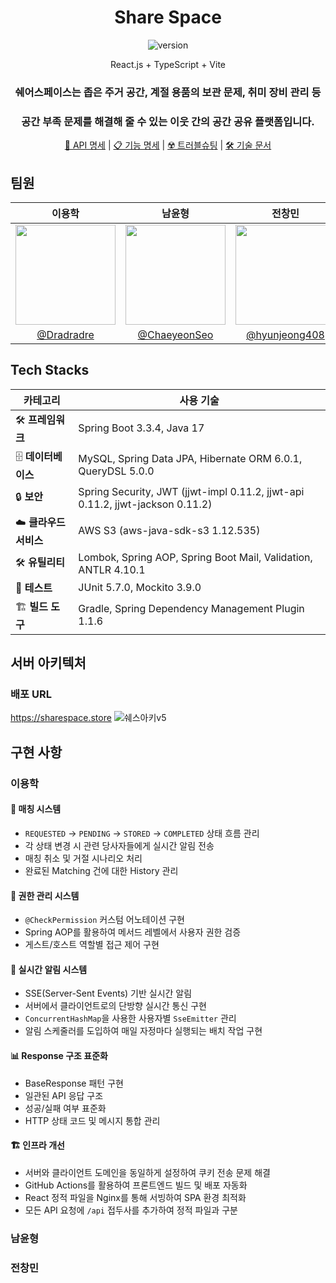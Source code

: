 <div align="center">
  <h1 align="center">Share Space</h1>

![version](https://img.shields.io/badge/version-1.0.0-blue.svg?cacheSeconds=2592000)

  <p align="center">
    React.js + TypeScript + Vite
    <br>
    <h3 align="center">쉐어스페이스는 좁은 주거 공간, 계절 용품의 보관 문제, 취미 장비 관리 등</h3>
    <h3 align="center">공간 부족 문제를 해결해 줄 수 있는 이웃 간의 공간 공유 플랫폼입니다.</h3>
  </p>

[🔗 API 명세](https://jagged-tang-bdd.notion.site/API-3ea854a2962f4e6f95e5dde8d293b570?pvs=74) | [📋 기능 명세](https://jagged-tang-bdd.notion.site/add7338a14d44881ad5dc88ecdaeda69?pvs=73) | [☢️ 트러블슈팅](https://jagged-tang-bdd.notion.site/c463d2527b454ef4a706db03f4d0f4a8) | [🛠️ 기술 문서](https://jagged-tang-bdd.notion.site/0a620ee6ced74a9c88540ffe7e56b4e6)

</div>




## 팀원
|                                                                이용학                                                                |                                                                남윤형                                                                |                                                               전창민                                                                |                                                                                                               
|:---------------------------------------------------------------------------------------------------------------------------------:|:---------------------------------------------------------------------------------------------------------------------------------:|:--------------------------------------------------------------------------------------------------------------------------------:| 
| <img width="160px" src="https://github.com/user-attachments/assets/ce42121f-3ddc-4710-b037-b366222720d5" /> | <img width="160px" src="https://github.com/user-attachments/assets/cb2bf7fa-691f-4de4-b65f-565c9fce0d1f" />| <img width="160px" src="https://github.com/user-attachments/assets/d9c3231e-6051-424b-8468-87cb3f8b747d"/> |
|                                             [@Dradradre](https://github.com/parkjiye)                                              |                                          [@ChaeyeonSeo](https://github.com/ChaeyeonSeo)                                           |                                         [@hyunjeong408](https://github.com/hyunjeong408)                                         |

## Tech Stacks

| **카테고리**        | **사용 기술**                                                                 |
|--------------------|-----------------------------------------------------------------------------|
| 🛠 **프레임워크**   | Spring Boot 3.3.4, Java 17                                                 |
| 🗄️ **데이터베이스** | MySQL, Spring Data JPA, Hibernate ORM 6.0.1, QueryDSL 5.0.0               |
| 🔒 **보안**         | Spring Security, JWT (jjwt-impl 0.11.2, jjwt-api 0.11.2, jjwt-jackson 0.11.2)|
| ☁️ **클라우드 서비스**| AWS S3 (aws-java-sdk-s3 1.12.535)                                          |
| 🛠 **유틸리티**      | Lombok, Spring AOP, Spring Boot Mail, Validation, ANTLR 4.10.1             |
| 🧪 **테스트**        | JUnit 5.7.0, Mockito 3.9.0                                                |
| 🏗️ **빌드 도구**     | Gradle, Spring Dependency Management Plugin 1.1.6                        |



## 서버 아키텍처
###  배포 URL
https://sharespace.store
![쉐스아키v5](https://github.com/user-attachments/assets/4bc2ab2b-8762-43e6-8bbc-365813b7560f)



## 구현 사항

### 이용학
#### 🔄 매칭 시스템
- `REQUESTED` → `PENDING` → `STORED` → `COMPLETED` 상태 흐름 관리
- 각 상태 변경 시 관련 당사자들에게 실시간 알림 전송
- 매칭 취소 및 거절 시나리오 처리
- 완료된 Matching 건에 대한 History 관리
#### 🔐 권한 관리 시스템
- `@CheckPermission` 커스텀 어노테이션 구현
- Spring AOP를 활용하여 메서드 레벨에서 사용자 권한 검증
- 게스트/호스트 역할별 접근 제어 구현
#### 📨 실시간 알림 시스템
- SSE(Server-Sent Events) 기반 실시간 알림
- 서버에서 클라이언트로의 단방향 실시간 통신 구현
- `ConcurrentHashMap`을 사용한 사용자별 `SseEmitter` 관리
- 알림 스케줄러를 도입하여 매일 자정마다 실행되는 배치 작업 구현 
#### 📊 Response 구조 표준화
- BaseResponse 패턴 구현
- 일관된 API 응답 구조
- 성공/실패 여부 표준화
- HTTP 상태 코드 및 메시지 통합 관리
#### 🏗️ 인프라 개선
- 서버와 클라이언트 도메인을 동일하게 설정하여 쿠키 전송 문제 해결
- GitHub Actions를 활용하여 프론트엔드 빌드 및 배포 자동화
- React 정적 파일을 Nginx를 통해 서빙하여 SPA 환경 최적화
- 모든 API 요청에 `/api` 접두사를 추가하여 정적 파일과 구분

### 남윤형
### 전창민

